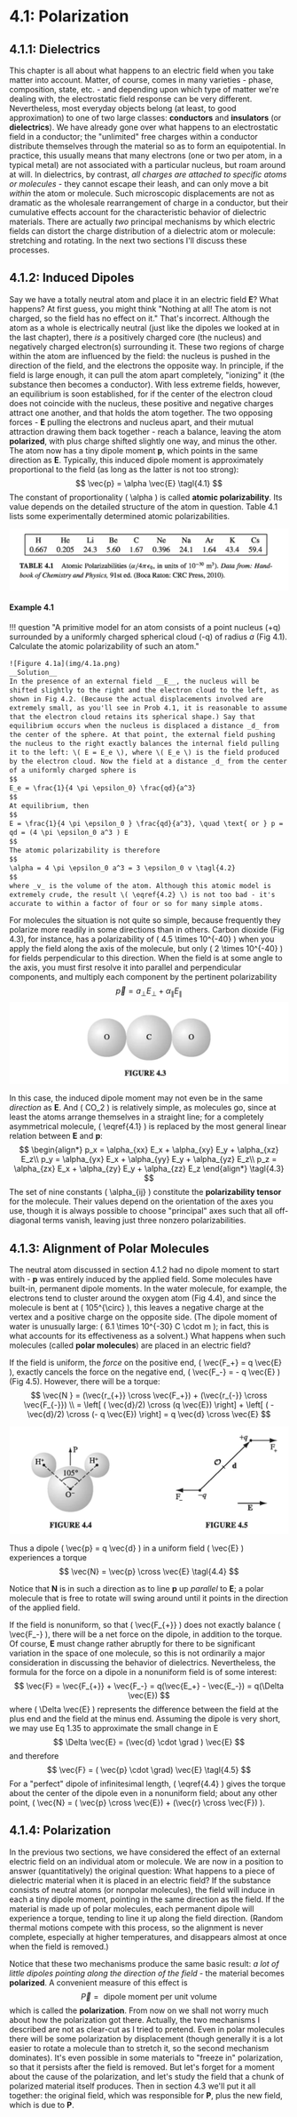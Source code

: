 # 4.1: Polarization

## 4.1.1: Dielectrics

This chapter is all about what happens to an electric field when you take matter into account. Matter, of course, comes in many varieties - phase, composition, state, etc. - and depending upon which type of matter we're dealing with, the electrostatic field response can be very different. Nevertheless, most everyday objects belong (at least, to good approximation) to one of two large classes: __conductors__ and __insulators__ (or __dielectrics__). We have already gone over what happens to an electrostatic field in a conductor; the "unlimited" free charges within a conductor distribute themselves through the material so as to form an equipotential. In practice, this usually means that many electrons (one or two per atom, in a typical metal) are not associated with a particular nucleus, but roam around at will. In dielectrics, by contrast, _all charges are attached to specific atoms or molecules_ - they cannot escape their leash, and can only move a bit _within_ the atom or molecule. Such microscopic displacements are not as dramatic as the wholesale rearrangement of charge in a conductor, but their cumulative effects account for the characteristic behavior of dielectric materials. There are actually _two_ principal mechanisms by which electric fields can distort the charge distribution of a dielectric atom or molecule: stretching and rotating. In the next two sections I'll discuss these processes.

## 4.1.2: Induced Dipoles

Say we have a totally neutral atom and place it in an electric field __E__? What happens? At first guess, you might think "Nothing at all! The atom is not charged, so the field has no effect on it." That's incorrect. Although the atom as a whole is electrically neutral (just like the dipoles we looked at in the last chapter), there _is_ a positively charged core (the nucleus) and negatively charged electron(s) surrounding it. These two regions of charge within the atom are influenced by the field: the nucleus is pushed in the direction of the field, and the electrons the opposite way. In principle, if the field is large enough, it can pull the atom apart completely, "ionizing" it (the substance then becomes a conductor). With less extreme fields, however, an equilibrium is soon established, for if the center of the electron cloud does not coincide with the nucleus, these positive and negative charges attract one another, and that holds the atom together. The two opposing forces - __E__ pulling the electrons and nucleus apart, and their mutual attraction drawing them back together - reach a balance, leaving the atom __polarized__, with plus charge shifted slightly one way, and minus the other. The atom now has a tiny dipole moment __p__, which points in the same direction as __E__. Typically, this induced dipole moment is approximately proportional to the field (as long as the latter is not too strong):
$$
\vec{p} = \alpha \vec{E} \tagl{4.1}
$$
The constant of proportionality \( \alpha \) is called __atomic polarizability__. Its value depends on the detailed structure of the atom in question. Table 4.1 lists some experimentally determined atomic polarizabilities.

![Figure 4.1](img/4.1.png)

#### Example 4.1

!!! question "A primitive model for an atom consists of a point nucleus (+q) surrounded by a uniformly charged spherical cloud (-q) of radius _a_ (Fig 4.1). Calculate the atomic polarizability of such an atom."
    
    ![Figure 4.1a](img/4.1a.png)
    __Solution__
    In the presence of an external field __E__, the nucleus will be shifted slightly to the right and the electron cloud to the left, as shown in Fig 4.2. (Because the actual displacements involved are extremely small, as you'll see in Prob 4.1, it is reasonable to assume that the electron cloud retains its spherical shape.) Say that equilibrium occurs when the nucleus is displaced a distance _d_ from the center of the sphere. At that point, the external field pushing the nucleus to the right exactly balances the internal field pulling it to the left: \( E = E_e \), where \( E_e \) is the field produced by the electron cloud. Now the field at a distance _d_ from the center of a uniformly charged sphere is
    $$
    E_e = \frac{1}{4 \pi \epsilon_0} \frac{qd}{a^3} 
    $$
    At equilibrium, then
    $$
    E = \frac{1}{4 \pi \epsilon_0 } \frac{qd}{a^3}, \quad \text{ or } p = qd = (4 \pi \epsilon_0 a^3 ) E 
    $$
    The atomic polarizability is therefore
    $$
    \alpha = 4 \pi \epsilon_0 a^3 = 3 \epsilon_0 v \tagl{4.2}
    $$
    where _v_ is the volume of the atom. Although this atomic model is extremely crude, the result \( \eqref{4.2} \) is not too bad - it's accurate to within a factor of four or so for many simple atoms.

For molecules the situation is not quite so simple, because frequently they polarize more readily in some directions than in others. Carbon dioxide (Fig 4.3), for instance, has a polarizability of \( 4.5 \times 10^{-40} \) when you apply the field along the axis of the molecule, but only \( 2 \times 10^{-40} \) for fields perpendicular to this direction. When the field is at some angle to the axis, you must first resolve it into parallel and perpendicular components, and multiply each component by the pertinent polarizability
$$
\vec{p} = a_{\perp} E_{\perp} + \alpha_{\parallel} E_{\parallel} 
$$
![Figure 4.3](img/4.3.png)

In this case, the induced dipole moment may not even be in the same _direction_ as __E__. And \( CO_2 \) is relatively simple, as molecules go, since at least the atoms arrange themselves in a straight line; for a completely asymmetrical molecule, \( \eqref{4.1} \) is replaced by the most general linear relation between __E__ and __p__:
$$
 \begin{align*}
 p_x = \alpha_{xx} E_x + \alpha_{xy} E_y + \alpha_{xz} E_z\\
 p_y = \alpha_{yx} E_x + \alpha_{yy} E_y + \alpha_{yz} E_z\\
 p_z = \alpha_{zx} E_x + \alpha_{zy} E_y + \alpha_{zz} E_z
 \end{align*}
 \tagl{4.3}
 $$ 
 The set of nine constants \( \alpha_{ij} \) constitute the __polarizability tensor__ for the molecule. Their values depend on the orientation of the axes you use, though it is always possible to choose "principal" axes such that all off-diagonal terms vanish, leaving just three nonzero polarizabilities.

## 4.1.3: Alignment of Polar Molecules

The neutral atom discussed in section 4.1.2 had no dipole moment to start with - __p__ was entirely induced by the applied field. Some molecules have built-in, permanent dipole moments. In the water molecule, for example, the electrons tend to cluster around the oxygen atom (Fig 4.4), and since the molecule is bent at \( 105^{\circ} \), this leaves a negative charge at the vertex and a positive charge on the opposite side. (The dipole moment of water is unusually large: \( 6.1 \times 10^{-30} C \cdot m \); in fact, this is what accounts for its effectiveness as a solvent.) What happens when such molecules (called __polar molecules__) are placed in an electric field?

If the field is uniform, the _force_ on the positive end, \( \vec{F_+} = q \vec{E} \), exactly cancels the force on the negative end, \( \vec{F_-} = - q \vec{E} \) (Fig 4.5). However, there will be a torque:
$$
\vec{N } = (\vec{r_{+}} \cross \vec{F_+}) + (\vec{r_{-}} \cross \vec{F_{-}}) \\
= \left[ ( \vec{d}/2) \cross (q \vec{E}) \right] + \left[ ( -\vec{d}/2) \cross (- q \vec{E}) \right] = q \vec{d} \cross \vec{E}
$$ 

![Figure 4.4](img/4.4.png)

Thus a dipole \( \vec{p} = q \vec{d} \) in a uniform field \( \vec{E} \) experiences a torque
$$
\vec{N} = \vec{p} \cross \vec{E} \tagl{4.4}
$$

Notice that __N__ is in such a direction as to line __p__ up _parallel_ to __E__; a polar molecule that is free to rotate will swing around until it points in the direction of the applied field.

If the field is nonuniform, so that \( \vec{F_{+}} \) does not exactly balance \( \vec{F_-} \), there will be a net force on the dipole, in addition to the torque. Of course, __E__ must change rather abruptly for there to be significant variation in the space of one molecule, so this is not ordinarily a major consideration in discussing the behavior of dielectrics. Nevertheless, the formula for the force on a dipole in a nonuniform field is of some interest:
$$
\vec{F} =  \vec{F_{+}} + \vec{F_-} = q(\vec{E_+} - \vec{E_-}) = q(\Delta \vec{E})
$$
where \( \Delta \vec{E} \) represents the difference between the field at the plus end and the field at the minus end. Assuming the dipole is very short, we may use Eq 1.35 to approximate the small change in E
$$
\Delta \vec{E} = (\vec{d} \cdot \grad ) \vec{E}
$$
and therefore
$$
\vec{F} = ( \vec{p} \cdot \grad) \vec{E} \tagl{4.5}
$$
For a "perfect" dipole of infinitesimal length, \( \eqref{4.4} \) gives the torque about the center of the dipole even in a nonuniform field; about any other point, \( \vec{N} = ( \vec{p} \cross \vec{E}) + (\vec{r} \cross \vec{F}) \).

## 4.1.4: Polarization

In the previous two sections, we have considered the effect of an external electric field on an individual atom or molecule. We are now in a position to answer (quantitatively) the original question: What happens to a piece of dielectric material when it is placed in an electric field? If the substance consists of neutral atoms (or nonpolar molecules), the field will induce in each a tiny dipole moment, pointing in the same direction as the field. If the material is made up of polar molecules, each permanent dipole will experience a torque, tending to line it up along the field direction. (Random thermal motions compete with this process, so the alignment is never complete, especially at higher temperatures, and disappears almost at once when the field is removed.)

Notice that these two mechanisms produce the same basic result: _a lot of little dipoles pointing along the direction of the field_ - the material becomes __polarized__. A convenient measure of this effect is
$$
\vec{P} = \text{ dipole moment per unit volume }
$$
which is called the __polarization__. From now on we shall not worry much about how the polarization got there. Actually, the two mechanisms I described are not as clear-cut as I tried to pretend. Even in polar molecules there will be some polarization by displacement (though generally it is a lot easier to rotate a molecule than to stretch it, so the second mechanism dominates). It's even possible in some materials to "freeze in" polarization, so that it persists after the field is removed. But let's forget for a moment about the cause of the polarization, and let's study the field that a chunk of polarized material itself produces. Then in section 4.3 we'll put it all together: the original field, which was responsible for __P__, plus the new field, which is due to __P__.